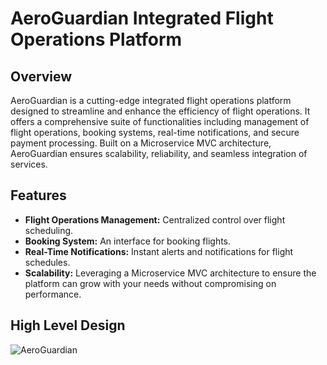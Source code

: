 # AeroGuardian Integrated Flight Operations Platform

## Overview
AeroGuardian is a cutting-edge integrated flight operations platform designed to streamline and enhance the efficiency of flight operations. It offers a comprehensive suite of functionalities including management of flight operations, booking systems, real-time notifications, and secure payment processing. Built on a Microservice MVC architecture, AeroGuardian ensures scalability, reliability, and seamless integration of services.

## Features

- **Flight Operations Management:** Centralized control over flight scheduling.
- **Booking System:** An interface for booking flights.
- **Real-Time Notifications:** Instant alerts and notifications for flight schedules.
- **Scalability:** Leveraging a Microservice MVC architecture to ensure the platform can grow with your needs without compromising on performance.

## High Level Design

![AeroGuardian](https://github.com/irfan-iiitr/AeroGuardian-Flight-Management-Service/assets/123577873/cc2cda9c-d567-4480-9f71-39e0ca143616)


